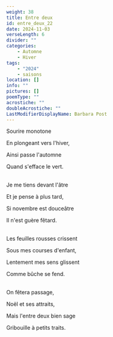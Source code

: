 ```yaml
---
weight: 38
title: Entre deux
id: entre_deux_22
date: 2024-11-03
verseLength: 6
divider: ""
categories:
    - Automne
    - Hiver
tags:
    - "2024"
    - saisons
location: []
info: ""
pictures: []
poemType: ""
acrostiche: ""
doubleAcrostiche: ""
LastModifierDisplayName: Barbara Post
---
```

Sourire monotone

En plongeant vers l'hiver,

Ainsi passe l'automne

Quand s'efface le vert.

 \
Je me tiens devant l'âtre

Et je pense à plus tard,

Si novembre est douceâtre

Il n'est guère fêtard.

 \
Les feuilles rousses crissent

Sous mes courses d'enfant,

Lentement mes sens glissent

Comme bûche se fend.

 \
On fêtera passage,

Noël et ses attraits,

Mais l'entre deux bien sage

Gribouille à petits traits.
